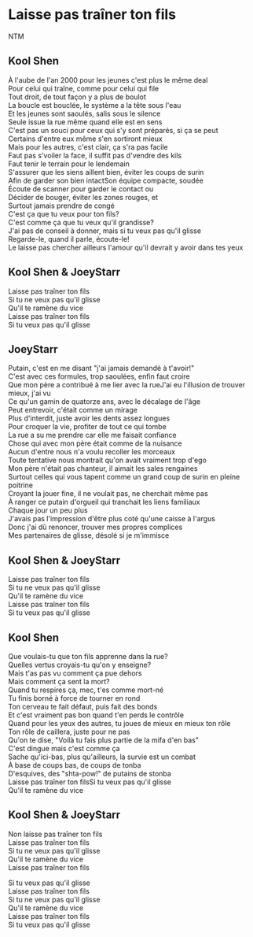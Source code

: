 # Laisse pas traîner ton fils
NTM

## Kool Shen
À l'aube de l'an 2000 pour les jeunes c'est plus le même deal  
Pour celui qui traîne, comme pour celui qui file  
Tout droit, de tout façon y a plus de boulot  
La boucle est bouclée, le système a la tête sous l'eau  
Et les jeunes sont saoulés, salis sous le silence  
Seule issue la rue même quand elle est en sens  
C'est pas un souci pour ceux qui s'y sont préparés, si ça se peut  
Certains d'entre eux même s'en sortiront mieux  
Mais pour les autres, c'est clair, ça s'ra pas facile  
Faut pas s'voiler la face, il suffit pas d'vendre des kils  
Faut tenir le terrain pour le lendemain  
S'assurer que les siens aillent bien, éviter les coups de surin  
Afin de garder son bien intactSon équipe compacte, soudée  
Écoute de scanner pour garder le contact ou  
Décider de bouger, éviter les zones rouges, et  
Surtout jamais prendre de congé  
C'est ça que tu veux pour ton fils?  
C'est comme ça que tu veux qu'il grandisse?  
J'ai pas de conseil à donner, mais si tu veux pas qu'il glisse  
Regarde-le, quand il parle, écoute-le!  
Le laisse pas chercher ailleurs l'amour qu'il devrait y avoir dans tes yeux  

## Kool Shen & JoeyStarr
Laisse pas traîner ton fils  
Si tu ne veux pas qu'il glisse  
Qu'il te ramène du vice  
Laisse pas traîner ton fils  
Si tu veux pas qu'il glisse  

## JoeyStarr
Putain, c'est en me disant "j'ai jamais demandé à t'avoir!"  
C'est avec ces formules, trop saoulées, enfin faut croire  
Que mon père a contribué à me lier avec la rueJ'ai eu l'illusion de trouver mieux, j'ai vu  
Ce qu'un gamin de quatorze ans, avec le décalage de l'âge  
Peut entrevoir, c'était comme un mirage  
Plus d'interdit, juste avoir les dents assez longues  
Pour croquer la vie, profiter de tout ce qui tombe  
La rue a su me prendre car elle me faisait confiance  
Chose qui avec mon père était comme de la nuisance  
Aucun d'entre nous n'a voulu recoller les morceaux  
Toute tentative nous montrait qu'on avait vraiment trop d'ego  
Mon père n'était pas chanteur, il aimait les sales rengaines  
Surtout celles qui vous tapent comme un grand coup de surin en pleine poitrine  
Croyant la jouer fine, il ne voulait pas, ne cherchait même pas  
À ranger ce putain d'orgueil qui tranchait les liens familiaux  
Chaque jour un peu plus  
J'avais pas l'impression d'être plus coté qu'une caisse à l'argus  
Donc j'ai dû renoncer, trouver mes propres complices  
Mes partenaires de glisse, désolé si je m'immisce  

## Kool Shen & JoeyStarr
Laisse pas traîner ton fils  
Si tu ne veux pas qu'il glisse  
Qu'il te ramène du vice  
Laisse pas traîner ton fils  
Si tu veux pas qu'il glisse  

## Kool Shen
Que voulais-tu que ton fils apprenne dans la rue?  
Quelles vertus croyais-tu qu'on y enseigne?  
Mais t'as pas vu comment ça pue dehors  
Mais comment ça sent la mort?  
Quand tu respires ça, mec, t'es comme mort-né  
Tu finis borné à force de tourner en rond  
Ton cerveau te fait défaut, puis fait des bonds  
Et c'est vraiment pas bon quand t'en perds le contrôle  
Quand pour les yeux des autres, tu joues de mieux en mieux ton rôle  
Ton rôle de caillera, juste pour ne pas  
Qu'on te dise, "Voilà tu fais plus partie de la mifa d'en bas"  
C'est dingue mais c'est comme ça  
Sache qu'ici-bas, plus qu'ailleurs, la survie est un combat  
À base de coups bas, de coups de tonba  
D'esquives, des "shta-pow!" de putains de stonba  
Laisse pas traîner ton filsSi tu veux pas qu'il glisse  
Qu'il te ramène du vice  

## Kool Shen & JoeyStarr
Non laisse pas traîner ton fils  
Laisse pas traîner ton fils  
Si tu ne veux pas qu'il glisse  
Qu'il te ramène du vice  
Laisse pas traîner ton fils  

Si tu veux pas qu'il glisse  
Laisse pas traîner ton fils  
Si tu ne veux pas qu'il glisse  
Qu'il te ramène du vice  
Laisse pas traîner ton fils  
Si tu veux pas qu'il glisse  